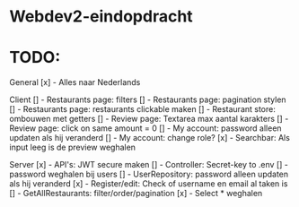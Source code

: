 # Webdev2-eindopdracht
 
# TODO:

General
[x] - Alles naar Nederlands

Client
[] - Restaurants page: filters
[] - Restaurants page: pagination stylen
[] - Restaurants page: restaurants clickable maken
[] - Restaurant store: ombouwen met getters
[] - Review page: Textarea max aantal karakters
[] - Review page: click on same amount = 0
[] - My account: password alleen updaten als hij veranderd
[] - My account: change role?
[x] - Searchbar: Als input leeg is de preview weghalen

Server
[x] - API's: JWT secure maken
[] - Controller: Secret-key to .env
[] - password weghalen bij users
[] - UserRepository: password alleen updaten als hij veranderd
[x] - Register/edit: Check of username en email al taken is
[] - GetAllRestaurants: filter/order/pagination
[x] - Select * weghalen



